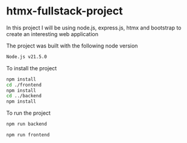 # htmx-fullstack-project
 In this project I will be using node.js, express.js, htmx and bootstrap to create an interesting web application

The project was built with the following node version

```bash
Node.js v21.5.0
```

To install the project

```bash
npm install
cd ./frontend
npm install
cd ../backend
npm install
```

To run the project

```bash
npm run backend
```

```bash
npm run frontend
```
